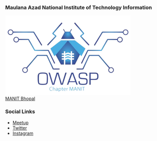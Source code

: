 ### Maulana Azad National Institute of Technology Information
![logo](assets/images/logo(bg_less).png)
<br>
<a href="manit.ac.in"> MANIT Bhopal </a>

### Social Links
* [Meetup](https://www.meetup.com/owasp-maulana-azad-national-institute-of-technology-chapter/)
* [Twitter](https://twitter.com/owasp_nitb)
* [Instagram](https://www.instagram.com/owasp_nitb/)
